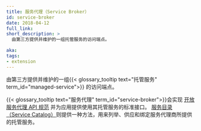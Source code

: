 ```yaml
---
title: 服务代理（Service Broker）
id: service-broker
date: 2018-04-12
full_link: 
short_description: >
  由第三方提供并维护的一组托管服务的访问端点。

aka: 
tags:
- extension
---
```


<!--
title: Service Broker
id: service-broker
date: 2018-04-12
full_link: 
short_description: >
  An endpoint for a set of Managed Services offered and maintained by a third-party.

aka: 
tags:
- extension
-->

<!--
 An endpoint for a set of {{< glossary_tooltip text="Managed Service" term_id="managed-service">}}  offered and maintained by a third-party.
-->

由第三方提供并维护的一组{{< glossary_tooltip text="托管服务" term_id="managed-service">}} 的访问端点。

<!--more--> 

<!--
{{< glossary_tooltip text="Service Brokers" term_id="service-broker" >}} implement the [Open Service Broker API spec](https://github.com/openservicebrokerapi/servicebroker/blob/v2.13/spec.md) and provide a standard interface for applications to use their Managed Services. [Service Catalog](/docs/concepts/service-catalog/) provides a way to list, provision, and bind with Managed Services offered by Service Brokers.
-->

{{< glossary_tooltip text="服务代理" term_id="service-broker">}}会实现
[开放服务代理 API 规范](https://github.com/openservicebrokerapi/servicebroker/blob/v2.13/spec.md)
并为应用提供使用其托管服务的标准接口。
[服务目录（Service Catalog）](/zh/docs/concepts/service-catalog/)则提供一种方法，用来列举、供应和绑定服务代理商所提供的托管服务。
